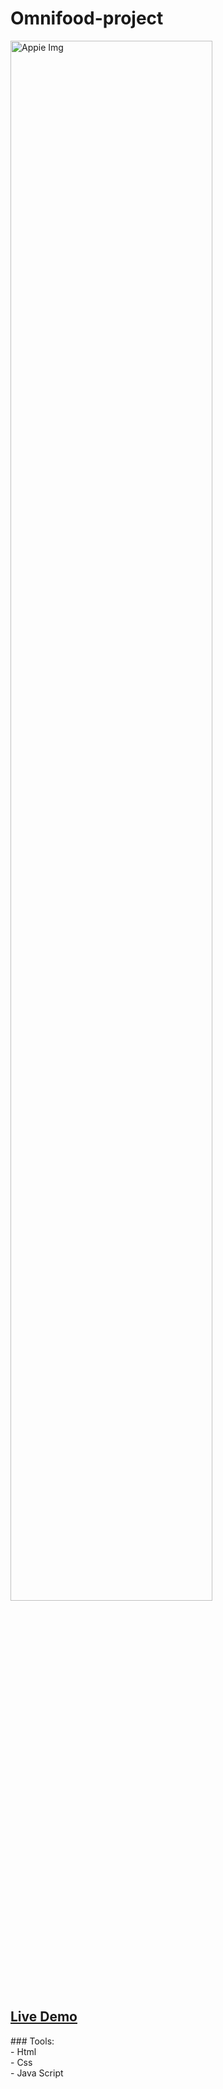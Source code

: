 # Omnifood-project
<img src="https://user-images.githubusercontent.com/102685868/214296241-ec0bdc15-9423-4af2-b6b4-8e2a30e0eb33.png" alt="Appie Img" width=80% >
<h2><a href="https://islam-abdel-halem.github.io/Omnifood-project/">Live Demo</a></h2>
### Tools:<br>
- Html<br>
- Css<br>
- Java Script
